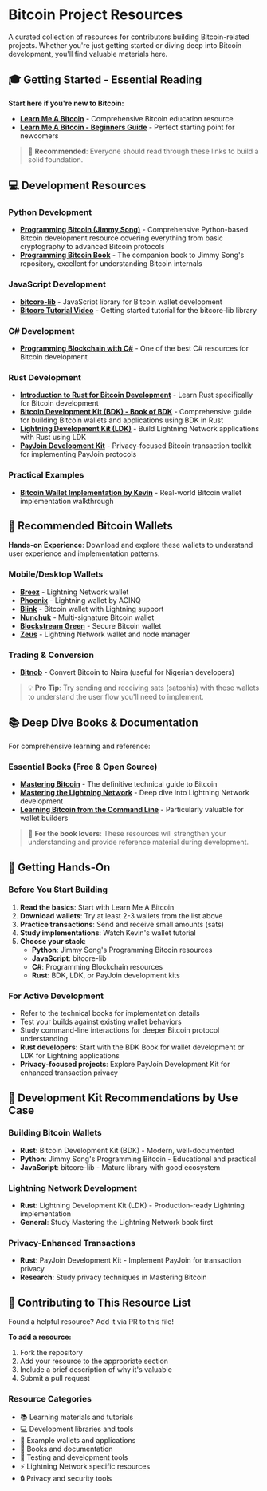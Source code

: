 # Bitcoin Project Resources

A curated collection of resources for contributors building Bitcoin-related projects. Whether you're just getting started or diving deep into Bitcoin development, you'll find valuable materials here.

## 🎓 Getting Started - Essential Reading

**Start here if you're new to Bitcoin:**

- **[Learn Me A Bitcoin](https://learnmeabitcoin.com/)** - Comprehensive Bitcoin education resource
- **[Learn Me A Bitcoin - Beginners Guide](https://learnmeabitcoin.com/beginners/)** - Perfect starting point for newcomers

> 📌 **Recommended**: Everyone should read through these links to build a solid foundation.

## 💻 Development Resources

### Python Development
- **[Programming Bitcoin (Jimmy Song)](https://github.com/jimmysong/programmingbitcoin)** - Comprehensive Python-based Bitcoin development resource covering everything from basic cryptography to advanced Bitcoin protocols
- **[Programming Bitcoin Book](https://programmingbitcoin.com/)** - The companion book to Jimmy Song's repository, excellent for understanding Bitcoin internals

### JavaScript Development
- **[bitcore-lib](https://www.npmjs.com/package/bitcore-lib)** - JavaScript library for Bitcoin wallet development
- **[Bitcore Tutorial Video](https://www.youtube.com/watch?v=ObRnmvIdecI)** - Getting started tutorial for the bitcore-lib library

### C# Development
- **[Programming Blockchain with C#](https://programmingblockchain.gitbook.io/programmingblockchain/)** - One of the best C# resources for Bitcoin development

### Rust Development
- **[Introduction to Rust for Bitcoin Development](https://btcdemy.thinkific.com/courses/intro-to-rust)** - Learn Rust specifically for Bitcoin development
- **[Bitcoin Development Kit (BDK) - Book of BDK](https://bookofbdk.com/)** - Comprehensive guide for building Bitcoin wallets and applications using BDK in Rust
- **[Lightning Development Kit (LDK)](https://lightningdevkit.org/)** - Build Lightning Network applications with Rust using LDK
- **[PayJoin Development Kit](https://payjoindevkit.org/introduction/)** - Privacy-focused Bitcoin transaction toolkit for implementing PayJoin protocols

### Practical Examples
- **[Bitcoin Wallet Implementation by Kevin](https://www.youtube.com/watch?v=Bwz2P2hPVpk&t=51s&pp=ygUyYml0Y29pbiBjb25mZXJlbmNlIGJ1aWxkIGEgd2FsbGV0IGFwcCBiaXRjb2luIDIwMjE%3D)** - Real-world Bitcoin wallet implementation walkthrough

## 📱 Recommended Bitcoin Wallets

**Hands-on Experience**: Download and explore these wallets to understand user experience and implementation patterns.

### Mobile/Desktop Wallets
- **[Breez](https://breez.technology/)** - Lightning Network wallet
- **[Phoenix](https://phoenix.acinq.co/)** - Lightning wallet by ACINQ
- **[Blink](https://www.blink.sv/)** - Bitcoin wallet with Lightning support
- **[Nunchuk](https://nunchuk.io/)** - Multi-signature Bitcoin wallet
- **[Blockstream Green](https://blockstream.com/green/)** - Secure Bitcoin wallet
- **[Zeus](https://zeusln.app/)** - Lightning Network wallet and node manager

### Trading & Conversion
- **[Bitnob](https://bitnob.com/)** - Convert Bitcoin to Naira (useful for Nigerian developers)

> 💡 **Pro Tip**: Try sending and receiving sats (satoshis) with these wallets to understand the user flow you'll need to implement.

## 📚 Deep Dive Books & Documentation

For comprehensive learning and reference:

### Essential Books (Free & Open Source)
- **[Mastering Bitcoin](https://github.com/bitcoinbook/bitcoinbook)** - The definitive technical guide to Bitcoin
- **[Mastering the Lightning Network](https://github.com/lnbook/lnbook)** - Deep dive into Lightning Network development
- **[Learning Bitcoin from the Command Line](https://github.com/BlockchainCommons/Learning-Bitcoin-from-the-Command-Line)** - Particularly valuable for wallet builders

> 📖 **For the book lovers**: These resources will strengthen your understanding and provide reference material during development.

## 🚀 Getting Hands-On

### Before You Start Building
1. **Read the basics**: Start with Learn Me A Bitcoin
2. **Download wallets**: Try at least 2-3 wallets from the list above
3. **Practice transactions**: Send and receive small amounts (sats)
4. **Study implementations**: Watch Kevin's wallet tutorial
5. **Choose your stack**: 
   - **Python**: Jimmy Song's Programming Bitcoin resources
   - **JavaScript**: bitcore-lib
   - **C#**: Programming Blockchain resources
   - **Rust**: BDK, LDK, or PayJoin development kits

### For Active Development
- Refer to the technical books for implementation details
- Test your builds against existing wallet behaviors
- Study command-line interactions for deeper Bitcoin protocol understanding
- **Rust developers**: Start with the BDK Book for wallet development or LDK for Lightning applications
- **Privacy-focused projects**: Explore PayJoin Development Kit for enhanced transaction privacy

## 🔧 Development Kit Recommendations by Use Case

### Building Bitcoin Wallets
- **Rust**: Bitcoin Development Kit (BDK) - Modern, well-documented
- **Python**: Jimmy Song's Programming Bitcoin - Educational and practical
- **JavaScript**: bitcore-lib - Mature library with good ecosystem

### Lightning Network Development
- **Rust**: Lightning Development Kit (LDK) - Production-ready Lightning implementation
- **General**: Study Mastering the Lightning Network book first

### Privacy-Enhanced Transactions
- **Rust**: PayJoin Development Kit - Implement PayJoin for transaction privacy
- **Research**: Study privacy techniques in Mastering Bitcoin

## 🤝 Contributing to This Resource List

Found a helpful resource? Add it via PR to this file!

**To add a resource:**
1. Fork the repository
2. Add your resource to the appropriate section
3. Include a brief description of why it's valuable
4. Submit a pull request

### Resource Categories
- 📚 Learning materials and tutorials
- 💻 Development libraries and tools
- 📱 Example wallets and applications
- 📖 Books and documentation
- 🔧 Testing and development tools
- ⚡ Lightning Network specific resources
- 🔒 Privacy and security tools
